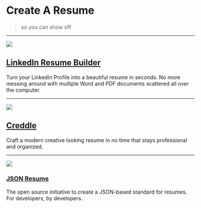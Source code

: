 # Create A Resume

> so you can show off

---

![](https://huacm.files.wordpress.com/2015/03/resumelinkedin.png)

## [LinkedIn Resume Builder](http://resume.linkedinlabs.com/)

Turn your LinkedIn Profile into a beautiful resume in seconds. No more messing around with multiple Word and PDF documents scattered all over the computer.

---

![](https://huacm.files.wordpress.com/2015/03/creddle.png)

## [Creddle](http://creddle.io/)

Craft a modern creative looking resume in no time that stays professional and organized.

---

![](http://beautifulopen.com/screenshots/json-resume.png)

### [JSON Resume](https://jsonresume.org/)

The open source initiative to create a JSON-based standard for resumes. For developers, by developers.
